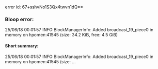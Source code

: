 error id: 67+sshvNo1S3Qx4twvn1dQ==
### Bloop error:

25/06/18 00:01:57 INFO BlockManagerInfo: Added broadcast_19_piece0 in memory on hpomen:41545 (size: 34.2 KiB, free: 4.5 GiB)
#### Short summary: 

25/06/18 00:01:57 INFO BlockManagerInfo: Added broadcast_19_piece0 in memory on hpomen:41545 (size: ...